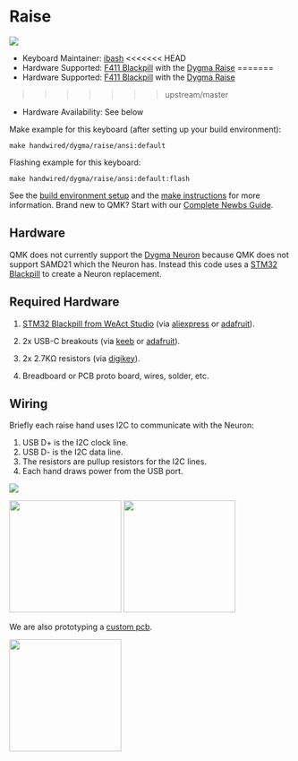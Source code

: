 # Raise

![](https://cdn.shopify.com/s/files/1/0374/9448/9228/files/Dygma-Raise-Hero2.png)

* Keyboard Maintainer: [ibash](https://github.com/ibash)
<<<<<<< HEAD
* Hardware Supported: [F411 Blackpill](https://github.com/WeActTC/MiniSTM32F4x1) with the [Dygma Raise](http://www.dygma.com)
=======
* Hardware Supported: [F411 Blackpill](https://github.com/WeActStudio/WeActStudio.MiniSTM32F4x1) with the [Dygma Raise](http://www.dygma.com)
>>>>>>> upstream/master
* Hardware Availability: See below


Make example for this keyboard (after setting up your build environment):

    make handwired/dygma/raise/ansi:default

Flashing example for this keyboard:

    make handwired/dygma/raise/ansi:default:flash

See the [build environment setup](https://docs.qmk.fm/#/getting_started_build_tools) and the [make instructions](https://docs.qmk.fm/#/getting_started_make_guide) for more information. Brand new to QMK? Start with our [Complete Newbs Guide](https://docs.qmk.fm/#/newbs).

## Hardware

QMK does not currently support the [Dygma Neuron](https://dygma.com/products/neuron-black) because QMK does not support SAMD21 which the Neuron has.
Instead this code uses a [STM32 Blackpill](https://github.com/WeActTC/MiniSTM32F4x1) to create a Neuron replacement.

## Required Hardware

1. [STM32 Blackpill from WeAct Studio](https://github.com/WeActTC/MiniSTM32F4x1) (via [aliexpress](https://www.aliexpress.com/item/1005001456186625.html) or [adafruit](https://www.adafruit.com/product/4877)).

2. 2x USB-C breakouts (via [keeb](https://keeb.io/collections/diy-parts/products/usb-c-breakout-board) or [adafruit](https://www.adafruit.com/product/4090)).

3. 2x 2.7KΩ resistors (via [digikey](https://www.digikey.com/en/products/detail/yageo/CFR-25JB-52-2K7/684)).

4. Breadboard or PCB proto board, wires, solder, etc.

## Wiring

Briefly each raise hand uses I2C to communicate with the Neuron:

1. USB D+ is the I2C clock line.
2. USB D- is the I2C data line.
3. The resistors are pullup resistors for the I2C lines.
4. Each hand draws power from the USB port.

![](https://i.imgur.com/ai9rcHal.png)

<p float="left">
  <img src="https://i.imgur.com/GvXfnpf.jpg" width="200">
  <img src="https://i.imgur.com/kFKFjrU.jpg" width="200">
</p>

We are also prototyping a [custom pcb](https://www.reddit.com/r/DygmaLab/comments/ojgm95/pcb_for_running_qmk_on_the_raise/?utm_source=share&utm_medium=web2x&context=3).

<p>
  <img src="https://i.imgur.com/xfzIxkW.png" width="200">
</p>
